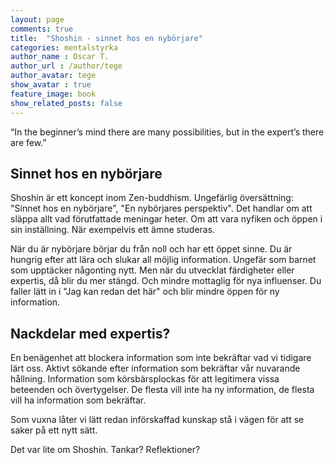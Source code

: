 ```yaml
---
layout: page
comments: true
title:  "Shoshin - sinnet hos en nybörjare"
categories: mentalstyrka
author_name : Oscar T.
author_url : /author/tege
author_avatar: tege
show_avatar : true
feature_image: book
show_related_posts: false
---
```


“In the beginner’s 
mind there are many possibilities, but in the expert’s there are few.”

## Sinnet hos en nybörjare
Shoshin är ett koncept inom Zen-buddhism. Ungefärlig översättning: "Sinnet hos en nybörjare", "En nybörjares perspektiv".
Det handlar om att släppa allt vad förutfattade meningar heter. Om att vara nyfiken och öppen i sin inställning. När exempelvis ett ämne
studeras.

När du är nybörjare börjar du från noll och har ett öppet sinne. Du är hungrig efter att lära och slukar
all möjlig information. Ungefär som barnet som upptäcker någonting nytt. Men när du utvecklat färdigheter eller expertis, då blir du mer stängd. Och mindre mottaglig för nya influenser. Du faller lätt in i "Jag kan redan det här" och blir mindre öppen för ny information.

## Nackdelar med expertis?

En benägenhet att blockera information som inte bekräftar vad vi tidigare lärt
oss. Aktivt sökande efter information som bekräftar vår nuvarande hållning. Information som körsbärsplockas för att legitimera vissa beteenden och övertygelser.
De flesta vill inte ha ny information, de flesta vill ha information som bekräftar.

Som vuxna låter vi lätt redan införskaffad kunskap stå i vägen för att se saker på ett
nytt sätt. 

Det var lite om Shoshin. Tankar? Reflektioner?